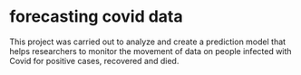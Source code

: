 # forecasting covid data #

This project was carried out to analyze and create a prediction model that helps researchers to monitor the movement of data on people infected with Covid for positive cases, recovered and died.
